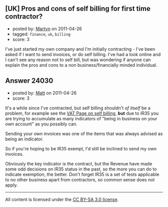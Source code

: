 ## [UK] Pros and cons of self billing for first time contractor?

- posted by: [Martyn](https://stackexchange.com/users/-1/8980-martyn) on 2011-04-26
- tagged: `finance`, `uk`, `billing`
- score: 3

I've just started my own company and I'm initially contracting - I've been asked if I want to send invoices, or do self billing.  I've had a look online and I can't see any reason not to self bill, but was wondering if anyone can explain the pros and cons to a non business/financially minded individual.


## Answer 24030

- posted by: [Matt](https://stackexchange.com/users/-1/8784-matt) on 2011-04-26
- score: 3

<p>It's a while since I've contracted, but self billing shouldn't <em>of itself</em> be a problem, for example see the <a href="http://www.hmrc.gov.uk/vat/managing/charging/self-billing.htm" rel="nofollow">VAT Page on self billing</a>, <strong>but</strong> due to IR35 you are trying to accumulate as many indicators of "being in business on your own account" as you possibly can.</p>

<p>Sending your own invoices was one of the items that was always advised as being an indicator.</p>

<p>So if you're hoping to be IR35 exempt, I'd still be inclined to send my own invoices.</p>

<p>Obviously the key indicator is the contract, but the Revenue have made some odd decisions on IR35 status in the past, so the more you can do to indicate exemption, the better.  Don't forget IR35 is a set of tests applicable to no other business apart from contractors, so common sense does not apply.</p>




---

All content is licensed under the [CC BY-SA 3.0 license](https://creativecommons.org/licenses/by-sa/3.0/).
